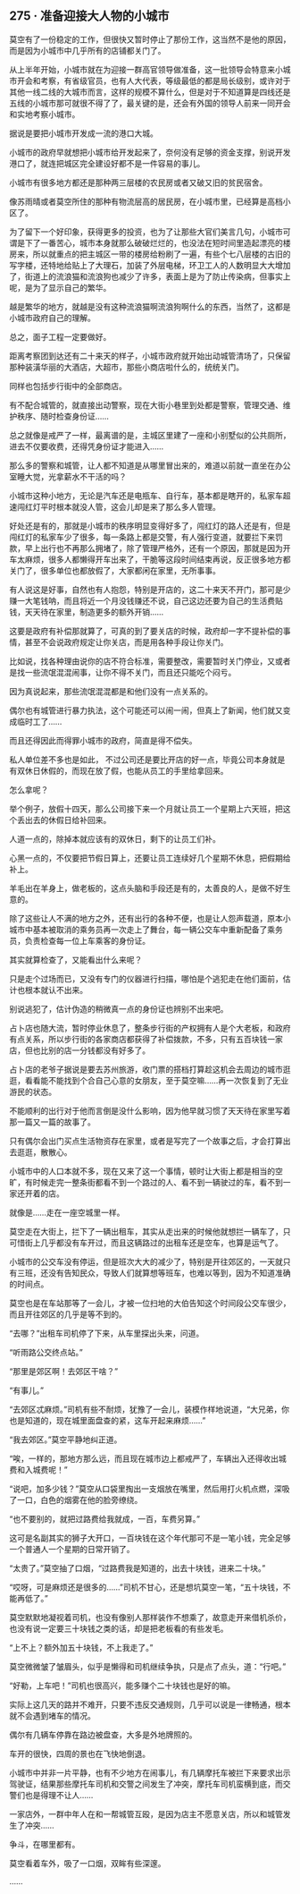 ## 275 · 准备迎接大人物的小城市

莫空有了一份稳定的工作，但很快又暂时停止了那份工作，这当然不是他的原因，而是因为小城市中几乎所有的店铺都关门了。

从上半年开始，小城市就在为迎接一群高官领导做准备，这一批领导会特意来小城市开会和考察，有省级官员，也有人大代表，等级最低的都是局长级别，或许对于其他一线二线的大城市而言，这样的规模不算什么，但是对于不知道算是四线还是五线的小城市那可就很不得了了，最关键的是，还会有外国的领导人前来一同开会和实地考察小城市。

据说是要把小城市开发成一流的港口大城。

小城市的政府早就想把小城市给开发起来了，奈何没有足够的资金支撑，别说开发港口了，就连把城区完全建设好都不是一件容易的事儿。

小城市有很多地方都还是那种两三层楼的农民房或者又破又旧的贫民宿舍。

像苏雨晴或者莫空所住的那种有物流层高的居民房，在小城市里，已经算是高档小区了。

为了留下一个好印象，获得更多的投资，也为了让那些大官们美言几句，小城市可谓是下了一番苦心，城市本身就那么破破烂烂的，也没法在短时间里造起漂亮的楼房来，所以就重点的把主城区一带的楼房给粉刷了一遍，有些个七八层楼的古旧的写字楼，还特地给贴上了大理石，加装了外层电梯，环卫工人的人数明显大大增加了，街道上的流浪猫和流浪狗也减少了许多，表面上是为了防止传染病，但事实上呢，是为了显示自己的繁华。

越是繁华的地方，就越是没有这种流浪猫啊流浪狗啊什么的东西，当然了，这都是小城市政府自己的理解。

总之，面子工程一定要做好。

距离考察团到达还有二十来天的样子，小城市政府就开始出动城管清场了，只保留那种装潢华丽的大酒店，大超市，那些小商店啦什么的，统统关门。

同样也包括步行街中的全部商店。

有不配合城管的，就直接出动警察，现在大街小巷里到处都是警察，管理交通、维护秩序、随时检查身份证……

总之就像是戒严了一样，最离谱的是，主城区里建了一座和小别墅似的公共厕所，进去不仅要收费，还得凭身份证才能进入……

那么多的警察和城管，让人都不知道是从哪里冒出来的，难道以前就一直坐在办公室睡大觉，光拿薪水不干活的吗？

小城市这种小地方，无论是汽车还是电瓶车、自行车，基本都是瞎开的，私家车超速闯红灯平时根本就没人管，这会儿却是来了那么多人管理。

好处还是有的，那就是小城市的秩序明显变得好多了，闯红灯的路人还是有，但是闯红灯的私家车少了很多，每一条路上都是交警，有人强行变道，就要拦下来罚款，早上出行也不再那么拥堵了，除了管理严格外，还有一个原因，那就是因为开车太麻烦，很多人都懒得开车出来了，干脆等这段时间结束再说，反正很多地方都关门了，很多单位也都放假了，大家都闲在家里，无所事事。

有人说这是好事，自然也有人抱怨，特别是开店的，这二十来天不开门，那可是少赚一大笔钱呐，而且将近一个月没钱赚还不说，自己这边还要为自己的生活费贴钱，天天待在家里，制造更多的额外开销……

这要是政府有补偿那就算了，可真的到了要关店的时候，政府却一字不提补偿的事情，甚至不会说政府规定让你关店，而是用各种手段让你关门。

比如说，找各种理由说你的店不符合标准，需要整改，需要暂时关门停业，又或者是找一些流氓混混闹事，让你不得不关门，而且还只能吃个闷亏。

因为真说起来，那些流氓混混都是和他们没有一点关系的。

偶尔也有城管进行暴力执法，这个可能还可以闹一闹，但真上了新闻，他们就又变成临时工了……

而且还得因此而得罪小城市的政府，简直是得不偿失。

私人单位差不多也是如此，
不过公司还是要比开店的好一点，毕竟公司本身就是有双休日休假的，而现在放了假，也能从员工的手里给拿回来。

怎么拿呢？

举个例子，放假十四天，那么公司接下来一个月就让员工一个星期上六天班，把这个丢出去的休假日给补回来。

人道一点的，除掉本就应该有的双休日，剩下的让员工们补。

心黑一点的，不仅要把节假日算上，还要让员工连续好几个星期不休息，把假期给补上。

羊毛出在羊身上，做老板的，这点头脑和手段还是有的，太善良的人，是做不好生意的。

除了这些让人不满的地方之外，还有出行的各种不便，也是让人怨声载道，原本小城市中基本被取消的乘务员再一次走上了舞台，每一辆公交车中重新配备了乘务员，负责检查每一位上车乘客的身份证。

其实就算检查了，又能看出什么来呢？

只是走个过场而已，又没有专门的仪器进行扫描，哪怕是个逃犯走在他们面前，估计也根本就认不出来。

别说逃犯了，估计伪造的稍微真一点的身份证也辨别不出来吧。

占卜店也随大流，暂时停业休息了，整条步行街的产权拥有人是个大老板，和政府有点关系，所以步行街的各家商店都获得了补偿拨款，不多，只有五百块钱一家店，但也比别的店一分钱都没有好多了。

占卜店的老爷子据说是要去苏州旅游，收门票的搭档打算趁这机会去周边的城市逛逛，看看能不能找到个合自己心意的女朋友，至于莫空嘛……再一次恢复到了无业游民的状态。

不能顺利的出行对于他而言倒是没什么影响，因为他早就习惯了天天待在家里写着那一篇又一篇的故事了。

只有偶尔会出门买点生活物资存在家里，或者是写完了一个故事之后，才会打算出去逛逛，散散心。

小城市中的人口本就不多，现在又来了这一个事情，顿时让大街上都是相当的空旷，有时候走完一整条街都看不到一个路过的人、看不到一辆驶过的车，看不到一家还开着的店。

就像是……走在一座空城里一样。

莫空走在大街上，拦下了一辆出租车，其实从走出来的时候他就想拦一辆车了，只可惜街上几乎都没有车开过，而且这辆路过的出租车还是空车，也算是运气了。

小城市的公交车没有停运，但是班次大大的减少了，特别是开往郊区的，一天就只有三班，还没有告知民众，导致人们就算想等班车，也难以等到，因为不知道准确的时间点。

莫空也是在车站那等了一会儿，才被一位扫地的大伯告知这个时间段公交车很少，而且开往郊区的几乎是等不到的。

“去哪？”出租车司机停了下来，从车里探出头来，问道。

“听雨路公交终点站。”

“那里是郊区啊！去郊区干啥？”

“有事儿。”

“去郊区忒麻烦。”司机有些不耐烦，犹豫了一会儿，装模作样地说道，“大兄弟，你也是知道的，现在城里面盘查的紧，这车开起来麻烦……”

“我去郊区。”莫空平静地纠正道。

“唉，一样的，那地方那么远，而且现在城市边上都戒严了，车辆出入还得收出城费和入城费呢！”

“说吧，加多少钱？”莫空从口袋里掏出一支烟放在嘴里，然后用打火机点燃，深吸了一口，白色的烟雾在他的脸旁缭绕。

“也不要别的，就把过路费给我就成，一百，车费另算。”

这可是名副其实的狮子大开口，一百块钱在这个年代那可不是一笔小钱，完全足够一个普通人一个星期的日常开销了。

“太贵了。”莫空抽了口烟，“过路费我是知道的，出去十块钱，进来二十块。”

“哎呀，可是麻烦还是很多的……”司机不甘心，还是想坑莫空一笔，“五十块钱，不能再低了。”

莫空默默地凝视着司机，也没有像别人那样装作不想乘了，故意走开来借机杀价，也没有说一定要三十块钱之类的话，却是把老板看的有些发毛。

“上不上？额外加五十块钱，不上我走了。”

莫空微微皱了皱眉头，似乎是懒得和司机继续争执，只是点了点头，道：“行吧。”

“好勒，上车吧！”司机也很高兴，能多赚个二十块钱也是好的嘛。

实际上这几天的路并不难开，只要不违反交通规则，几乎可以说是一律畅通，根本就不会遇到堵车的情况。

偶尔有几辆车停靠在路边被盘查，大多是外地牌照的。

车开的很快，四周的景也在飞快地倒退。

小城市中并非一片平静，也有不少地方在闹事儿，有几辆摩托车被拦下来要求出示驾驶证，结果那些摩托车司机和交警之间发生了冲突，摩托车司机蛮横到底，而交警们也是得理不让人……

一家店外，一群中年人在和一帮城管互殴，是因为店主不愿意关店，所以和城管发生了冲突……

争斗，在哪里都有。

莫空看着车外，吸了一口烟，双眸有些深邃。

……
